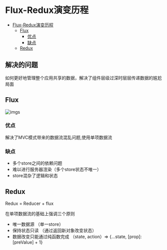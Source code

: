 # Flux-Redux演变历程

<!-- TOC -->

- [Flux-Redux演变历程](#flux-redux演变历程)
  - [Flux](#flux)
    - [优点](#优点)
    - [缺点](#缺点)
  - [Redux](#redux)

<!-- /TOC -->

## 解决的问题

如何更好地管理整个应用共享的数据，解决了组件层级过深时层层传递数据的尴尬局面

## Flux

![imgs](https://www.peterchen.club/imgs/flux.png)

### 优点

解决了MVC模式带来的数据流混乱问题,使用单项数据流

### 缺点

- 多个store之间的依赖问题
- 难以进行服务器渲染（多个store状态不唯一）
- store混杂了逻辑和状态

## Redux

Redux = Reducer + flux

在单项数据流的基础上强调三个原则

- 唯一数据源 （单一store）
- 保持状态只读 （通过返回新对象改变状态）
- 数据改变只能通过纯函数完成 （state, action）=> {...state, [prop]: [preValue] + 1}
